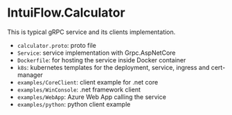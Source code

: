 # IntuiFlow.Calculator

This is typical gRPC service and its clients implementation.

- `calculator.proto`: proto file
- `Service`: service implementation with Grpc.AspNetCore
- `Dockerfile`: for hosting the service inside Docker container
- `k8s`: kubernetes templates for the deployment, service, ingress and cert-manager
- `examples/CoreClient`: client example for .net core
- `examples/WinConsole`: .net framework client
- `examples/WebApp`: Azure Web App calling the service
- `examples/python`: python client example
